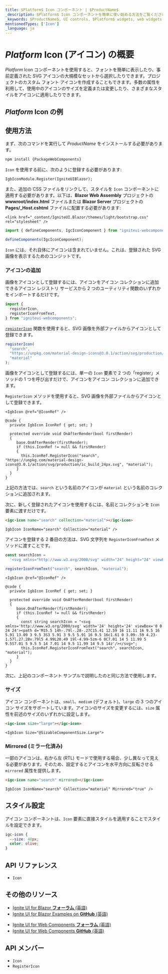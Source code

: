 ```yaml
---
title: $Platform$ Icon コンポーネント | $ProductName$
_description: $Platform$ Icon コンポーネントを簡単に使い始める方法をご覧ください。アイコンを選択し、さまざまなスタイル設定オプションから選択して、さらにカスタマイズします。
_keywords: $ProductName$, UI controls, $Platform$ widgets, web widgets, UI widgets, $Platform$, Native $Platform$ Components Suite, Native $Platform$ Controls, Native $Platform$ Components Library, $Platform$ Icon components, $Platform$ Icon controls, UI コントロール, $Platform$ ウィジェット, web ウィジェット, UI ウィジェット, ネイティブ $Platform$ コンポーネント スイート, ネイティブ $Platform$ コントロール, ネイティブ $Platform$ コンポーネント ライブラリ, $Platform$ Switch コンポーネント, $Platform$ Icon コントロール
mentionedTypes: ['Icon']
_language: ja
---
```


# $Platform$ Icon (アイコン) の概要

$Platform$ Icon コンポーネントを使用すると、フォントを簡単に表示したり、事前定義された SVG アイコンの大規模なセットから選択したりできます。プロジェクトのカスタム フォント アイコンを作成することもできます。多数の属性を利用して、使用中のアイコンのサイズを定義または変更したり、さまざまなスタイルをアイコンに適用したりできます。

## $Platform$ Icon の例

<code-view style="height: 60px"
           data-demos-base-url="{environment:demosBaseUrl}"
           iframe-src="{environment:demosBaseUrl}/layouts/icon-sizing" alt="$Platform$ Icon の例"
           github-src="layouts/icon/sizing">
</code-view>

<div class="divider--half"></div>

## 使用方法

<!-- WebComponents -->
まず、次のコマンドを実行して $ProductName$ をインストールする必要があります。

```cmd
npm install {PackageWebComponents}
```
<!-- end: WebComponents -->

`Icon` を使用する前に、次のように登録する必要があります:

```razor
IgbIconModule.Register(IgniteUIBlazor);
```

<!-- Blazor -->

また、追加の CSS ファイルをリンクして、スタイルを `Icon` コンポーネントに適用する必要があります。以下は、**Blazor Web Assembly** プロジェクトの **wwwroot/index.html** ファイルまたは **Blazor Server** プロジェクトの **Pages/_Host.cshtml** ファイルに配置する必要があります:

```razor
<link href="_content/IgniteUI.Blazor/themes/light/bootstrap.css" rel="stylesheet" />
```

<!-- end: Blazor -->

```ts
import { defineComponents, IgcIconComponent } from "igniteui-webcomponents";

defineComponents(IgcIconComponent);
```

`Icon` には、それ自体にアイコンは含まれていません。これは、登録された SVG 画像を表示するためのコンジットです。

### アイコンの追加

<!-- WebComponents -->
画像をアイコンとして登録するには、アイコンをアイコン コレクションに追加できるアイコン レジストリ サービスから 2 つのユーティリティ関数のいずれかをインポートするだけです。

```ts
import {
  registerIcon,
  registerIconFromText,
} from "igniteui-webcomponents";
```

[`registerIcon`](https://www.infragistics.com/products/ignite-ui-web-components/docs/typescript/latest/index.html#registerIcon) 関数を使用すると、SVG 画像を外部ファイルからアイコンとして登録できます。

```ts
registerIcon(
  "search",
  "https://unpkg.com/material-design-icons@3.0.1/action/svg/production/ic_build_24px.svg",
  "material"
);
```

<!-- end: WebComponents -->

<!-- Blazor -->

画像をアイコンとして登録するには、単一の `Icon` 要素で 2 つの「register」メソッドの 1 つを呼び出すだけで、アイコンをアイコン コレクションに追加できます。

`RegisterIcon` メソッドを使用すると、SVG 画像を外部ファイルからアイコンとして登録できます。

```razor
<IgbIcon @ref="@IconRef" />

@code {
  private IgbIcon IconRef { get; set; }

  protected override void OnAfterRender(bool firstRender)
  {
     base.OnAfterRender(firstRender);
     if (this.IconRef != null && firstRender)
     {
       this.IconRef.RegisterIcon("search", "https://unpkg.com/material-design-icons@3.0.1/action/svg/production/ic_build_24px.svg", "material");
     }
  }
}
```

<!-- end: Blazor -->

上記の方法では、`search` という名前のアイコンが `material` という名前のコレクションに追加されます。

次に、新しく登録されたアイコンを使用するには、名前とコレクションを `Icon` 要素に渡すだけです。

```html
<igc-icon name="search" collection="material"></igc-icon>
```

```razor
IgbIcon IconName="search" Collection="material" />
```

アイコンを登録する 2 番目の方法は、SVG 文字列を `RegisterIconFromText` メソッドに渡すことです。

```ts
const searchIcon =
  '<svg xmlns="http://www.w3.org/2000/svg" width="24" height="24" viewBox="0 0 24 24"><path d="M15.5 14h-.79l-.28-.27C15.41 12.59 16 11.11 16 9.5 16 5.91 13.09 3 9.5 3S3 5.91 3 9.5 5.91 16 9.5 16c1.61 0 3.09-.59 4.23-1.57l.27.28v.79l5 4.99L20.49 19l-4.99-5zm-6 0C7.01 14 5 11.99 5 9.5S7.01 5 9.5 5 14 7.01 14 9.5 11.99 14 9.5 14z"/></svg>';

registerIconFromText("search", searchIcon, "material");
```

```razor
<IgbIcon @ref="@IconRef" />

@code {
  private IgbIcon IconRef { get; set; }

  protected override void OnAfterRender(bool firstRender)
  {
     base.OnAfterRender(firstRender);
     if (this.IconRef != null && firstRender)
     {
       const string searchIcon = "<svg xmlns='http://www.w3.org/2000/svg' width='24' height='24' viewBox='0 0 24 24'><path d='M15.5 14h-.79l-.28-.27C15.41 12.59 16 11.11 16 9.5 16 5.91 13.09 3 9.5 3S3 5.91 3 9.5 5.91 16 9.5 16c1.61 0 3.09-.59 4.23-1.57l.27.28v.79l5 4.99L20.49 19l-4.99-5zm-6 0C7.01 14 5 11.99 5 9.5S7.01 5 9.5 5 14 7.01 14 9.5 11.99 14 9.5 14z'/></svg>";
       this.IconRef.RegisterIconFromText("search", searchIcon, "material");
     }
  }
}
```

次に、上記のコンポーネント サンプルで説明したのと同じ方法で使用します。

### サイズ

アイコン コンポーネントは、`small`、`medium` (デフォルト)、`large` の 3 つのアイコン サイズをサポートしています。アイコンのサイズを変更するには、`size` 属性を前述のサイズのいずれかに設定します。

```html
<igc-icon size="large"></igc-icon>
```

```razor
<IgbIcon Size="@SizableComponentSize.Large">
```

<code-view style="height: 60px"
           data-demos-base-url="{environment:demosBaseUrl}"
           iframe-src="{environment:demosBaseUrl}/layouts/icon-sizing" alt="$Platform$ Icon のサイズ変更"
           github-src="layouts/icon/sizing">
</code-view>

### Mirrored (ミラー化済み)

一部のアイコンは、右から左 (RTL) モードで使用する場合、少し異なって見える必要があります。そのため、設定するとアイコンを水平方向に反転させる `mirrored` 属性を提供します。

```html
<igc-icon name="search" mirrored></igc-icon>
```

```razor
IgbIcon IconName="search" Collection="material" Mirrored="true" />
```

## スタイル設定

アイコン コンポーネントは、`Icon` 要素に直接スタイルを適用することでスタイルを設定できます。

```css
igc-icon {
  --size: 48px;
  color: olive;
}
```

<code-view style="height: 70px"
           data-demos-base-url="{environment:demosBaseUrl}"
           iframe-src="{environment:demosBaseUrl}/layouts/icon-styling" alt="$Platform$ Icon のサイズ変更"
           github-src="layouts/icon/styling">
</code-view>

<!-- WebComponents -->

## API リファレンス

* `Icon`

<!-- end: WebComponents -->

## その他のリソース

<!-- Blazor -->

* [Ignite UI for Blazor **フォーラム** (英語)](https://www.infragistics.com/community/forums/f/ignite-ui-for-blazor)
* [Ignite UI for Blazor Examples on **GitHub** (英語)](https://github.com/IgniteUI/igniteui-blazor-examples)

<!-- end: Blazor -->

<!-- WebComponents -->

* [Ignite UI for Web Components **フォーラム** (英語)](https://www.infragistics.com/community/forums/f/ignite-ui-for-web-components)
* [Ignite UI for Web Components **GitHub** (英語)](https://github.com/IgniteUI/igniteui-webcomponents)

<!-- end: WebComponents -->

## API メンバー

 - `Icon`
 - `RegisterIcon`